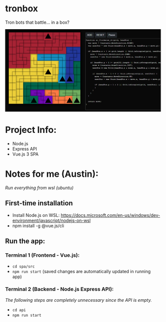 # tronbox

Tron bots that battle... in a box?

![picture of tronbox in action](spa/src/assets/tronbox_dev_5.png)

# Project Info:

- Node.js
- Express API
- Vue.js 3 SPA

# Notes for me (Austin):

_Run everything from wsl (ubuntu)_

## First-time installation

- Install Node.js on WSL: https://docs.microsoft.com/en-us/windows/dev-environment/javascript/nodejs-on-wsl
- npm install -g @vue.js/cli

## Run the app:

### Terminal 1 (Frontend - Vue.js):

- `cd spa/src`
- `npm run start` (saved changes are automatically updated in running app)

### Terminal 2 (Backend - Node.js Express API):

_The following steps are completely unnecessary since the API is empty._

- `cd api`
- `npm run start`
